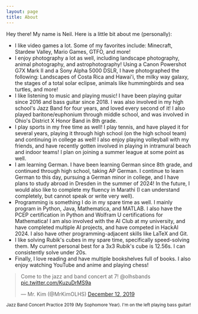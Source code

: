 ```yaml
---
layout: page
title: About
---
```


<div>

Hey there! My name is Neil. Here is a little bit about me (personally):

<ul>
<li>I like video games a lot. Some of my favorites include: Minecraft, Stardew Valley, Mario Games, GTFO, and more!</li>
<li>I enjoy photography a lot as well, including landscape photography, animal photography, and astrophotography! Using a Canon Powershot G7X Mark II and a Sony Alpha 5000 DSLR, I have photographed the following: Landscapes of Costa Rica and Hawai'i, the milky way galaxy, the stages of a total solar eclipse, animals like hummingbirds and sea turtles, and more!</li>
<li>I like listening to music and playing music! I have been playing guitar since 2016 and bass guitar since 2018. I was also involved in my high school's Jazz Band for four years, and loved every second of it! I also played baritone/euphonium through middle school, and was involved in Ohio's District X Honor Band in 8th grade.</li>
<li>I play sports in my free time as well! I play tennis, and have played it for several years, playing it through high school (on the high school team) and continuing in college as well! I also enjoy playing volleyball with my friends, and have recently gotten involved in playing in intramural beach and indoor teams! I plan on joining a summer league at some point as well.</li>
<li>I am learning German. I have been learning German since 8th grade, and continued through high school, taking AP German. I continue to learn German to this day, pursuing a German minor in college, and I have plans to study abroad in Dresden in the summer of 2024! In the future, I would also like to complete my fluency in Marathi (I can understand completely, but cannot speak or write very well).</li>
<li>Programming is something I do in my spare time as well. I mainly program in Python, Java, Mathematica, and MATLAB. I also have the PCEP certification in Python and Wolfram U certifications for Mathematica! I am also involved with the AI Club at my university, and have completed multiple AI projects, and have competed in HackAI 2024. I also have other programming-adjacent skills like LaTeX and Git.</li>
<li>I like solving Rubik's cubes in my spare time, specifically speed-solving them. My current personal best for a 3x3 Rubik's cube is 12.56s. I can consistently solve under 20s.</li>
<li>Finally, I love reading and have multiple bookshelves full of books. I also enjoy watching YouTube and anime and playing chess!</li>
</ul>
</div>

<blockquote class="twitter-tweet"><p lang="en" dir="ltr">Come to the jazz and band concert at 7! @olhsbands <a href="https://t.co/KuzuDrMS9a">pic.twitter.com/KuzuDrMS9a</a></p>&mdash; Mr. Kim (@MrKimOLHS) <a href="https://twitter.com/MrKimOLHS/status/1205191304445136897?ref_src=twsrc%5Etfw">December 12, 2019</a></blockquote> <script async src="https://platform.twitter.com/widgets.js" charset="utf-8"></script> 
<sub>Jazz Band Concert Practice 2019 (My Sophomore Year). I'm on the left playing bass guitar!</sub>

